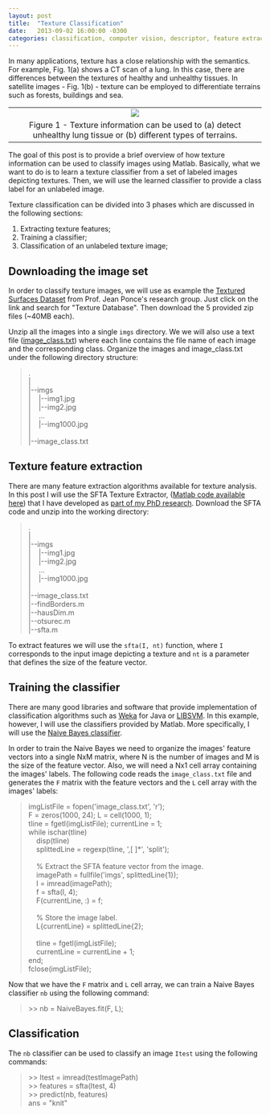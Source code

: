 ```yaml
---
layout: post
title:  "Texture Classification"
date:   2013-09-02 16:00:00 -0300
categories: classification, computer vision, descriptor, feature extraction, image processing, matlab, texture descriptor
---
```


In many applications, texture has a close relationship with the semantics.
For example, Fig. 1(a) shows a CT scan of a lung. In this case, there are
differences between the textures of healthy and unhealthy tissues.
In satellite images - Fig. 1(b) - texture can be employed to differentiate
terrains such as forests, buildings and sea.

<table align="center" cellpadding="0" cellspacing="0" class="tr-caption-container" style="margin-left: auto; margin-right: auto; text-align: center;">
    <tbody>
        <tr><td style="text-align: center;">
            <a href="http://2.bp.blogspot.com/-E6DhyCwMd1s/UiN29YaR5PI/AAAAAAAAGl4/7_Zw-RZ9VYw/s1600/aplicacoes_textura.png" imageanchor="1" style="margin-left: auto; margin-right: auto;"><img border="0" src="http://2.bp.blogspot.com/-E6DhyCwMd1s/UiN29YaR5PI/AAAAAAAAGl4/7_Zw-RZ9VYw/s1600/aplicacoes_textura.png" /></a>
        </td></tr>
        <tr>
            <td class="tr-caption">Figure 1 - Texture information can be used to (a) detect unhealthy lung tissue or (b) different types of terrains.</td>
        </tr>
    </tbody>
</table>

<p>The goal of this post is to provide a brief overview of how texture information can be used to classify images using Matlab. Basically, what we want to do is to learn a texture classifier from a set of labeled images depicting textures. Then, we will use the learned classifier to provide a class label for an unlabeled image.</p>

<p>Texture classification can be divided into 3 phases which are discussed in the following sections:</p>

<ol>
    <li>Extracting texture features;</li>
    <li>Training a classifier;</li>
    <li>Classification of an unlabeled texture image;</li>
</ol>

<h2>Downloading the image set</h2>

<p>In order to classify texture images, we will use as example the <a href="http://www-cvr.ai.uiuc.edu/ponce_grp/data/" target="_blank">Textured Surfaces Dataset</a> from Prof. Jean Ponce's research group. Just click on the link and search for "Texture Database". Then download the 5 provided zip files (~40MB each).</p>

<p>Unzip all the images into a single <code>imgs</code> directory. We we will also use a text file (<a href="https://docs.google.com/file/d/0ByOACbBQiCq4YzRwQjN1YUNHdlU/edit?usp=sharing" target="_blank">image_class.txt</a>) where each line contains the file name of each image and the corresponding class. Organize the images and image_class.txt under the following directory structure:</p>

<blockquote class="tr_bq">
<span lang="EN-US">.<br />|<br />|--imgs<br />| &nbsp; &nbsp;|--img1.jpg<br />| &nbsp; &nbsp;|--img2.jpg<br />| &nbsp; &nbsp;...<br />| &nbsp; &nbsp;|--img1000.jpg<br />|<br />|--image_class.txt&nbsp;</span>
</blockquote>


<h2>Texture feature extraction</h2>

<p>There are many feature extraction algorithms available for texture analysis. In this post I will use the SFTA Texture Extractor, (<a href="http://www.mathworks.com/matlabcentral/fileexchange/37933-sfta-texture-extractor" target="_blank">Matlab code available here</a>) that I have developed as <a href="https://drive.google.com/file/d/0ByOACbBQiCq4Ymh6WnJsMWhaUWs/edit?usp=sharing" target="_blank">part of my PhD research</a>. Download the SFTA code and unzip into the working directory:</p>

<blockquote class="tr_bq">
.<br />
|<br />
|--imgs<br />
| &nbsp; &nbsp;|--img1.jpg<br />
| &nbsp; &nbsp;|--img2.jpg<br />
| &nbsp; &nbsp;...<br />
| &nbsp; &nbsp;|--img1000.jpg<br />
|<br />
|--image_class.txt<br />
|--findBorders.m<br />
|--hausDim.m<br />
|--otsurec.m<br />
|--sfta.m
</blockquote>

<p>To extract features we will use the <code>sfta(I, nt)</code> function, where <code>I</code> corresponds to the input image depicting a texture and <code>nt</code> is a parameter that defines the size of the feature vector.</p>

<h2>Training the classifier</h2>

<p>There are many good libraries and software that provide implementation of classification algorithms such as <a href="http://www.cs.waikato.ac.nz/ml/weka/" target="_blank">Weka</a> for Java or <a href="http://www.csie.ntu.edu.tw/~cjlin/libsvm/" target="_blank">LIBSVM</a>. In this example, however, I will use the classifiers provided by Matlab. More specifically, I will use the <a href="http://www.mathworks.com/help/stats/naivebayes.fit.html" target="_blank">Naive Bayes classifier</a>.</p>

<p>In order to train the Naive Bayes we need to organize the images' feature vectors into a single NxM matrix, where N is the number of images and M is the size of the feature vector. Also, we will need a Nx1 cell array containing the images' labels. The following code reads the <code>image_class.txt</code> file and generates the <code>F</code> matrix with the feature vectors and the <code>L</code> cell array with the images' labels:</p>


<blockquote class="tr_bq">
imgListFile = fopen('image_class.txt', 'r');<br />F = zeros(1000, 24); L = cell(1000, 1);<br />tline = fgetl(imgListFile); currentLine = 1;<br />while ischar(tline)&nbsp;&nbsp;&nbsp;&nbsp;&nbsp;&nbsp;&nbsp; <br />&nbsp;&nbsp;&nbsp; disp(tline)<br />&nbsp;&nbsp;&nbsp; splittedLine = regexp(tline, ',[ ]*', 'split');<br />&nbsp;&nbsp;&nbsp; <br />&nbsp;&nbsp;&nbsp; % Extract the SFTA feature vector from the image.<br />&nbsp;&nbsp;&nbsp; imagePath = fullfile('imgs', splittedLine{1});<br />&nbsp;&nbsp;&nbsp; I = imread(imagePath);<br />&nbsp;&nbsp;&nbsp; f = sfta(I, 4);<br />&nbsp;&nbsp;&nbsp; F(currentLine, :) = f;<br />&nbsp;&nbsp;&nbsp; <br />&nbsp;&nbsp;&nbsp; % Store the image label.<br />&nbsp;&nbsp;&nbsp; L{currentLine} = splittedLine{2};<br />&nbsp;&nbsp;&nbsp; <br />&nbsp;&nbsp;&nbsp; tline = fgetl(imgListFile);<br />&nbsp;&nbsp;&nbsp; currentLine = currentLine + 1;<br />end;&nbsp;&nbsp; <br />fclose(imgListFile);
</blockquote>

<p>Now that we have the <code>F</code> matrix and <code>L</code> cell array, we can train a Naive Bayes classifier <code>nb</code> using the following command:</p>

<blockquote class="tr_bq">
&gt;&gt; nb = NaiveBayes.fit(F, L);
</blockquote>

<h2>Classification</h2>

<p>The <code>nb</code> classifier can be used to classify an image <code>Itest</code> using the following commands:</p>

<blockquote class="tr_bq">
&gt;&gt; Itest = imread(testImagePath)<br />
&gt;&gt; features = sfta(Itest, 4)<br />
&gt;&gt; predict(nb, features)<br />
ans = "knit"
</blockquote>
